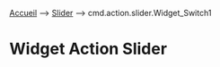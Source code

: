 
<a href="{{site.url}}/documentation">Accueil</a> --> <a href="{{site.url}}/documentation/{{site.widget}}/fr_FR/action/slider">Slider</a> --> cmd.action.slider.Widget_Switch1

# Widget Action Slider
